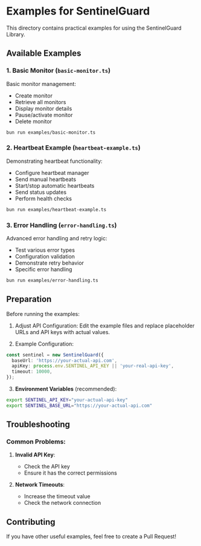 # Examples for SentinelGuard

This directory contains practical examples for using the SentinelGuard Library.

## Available Examples

### 1. Basic Monitor (`basic-monitor.ts`)
Basic monitor management:
- Create monitor
- Retrieve all monitors
- Display monitor details
- Pause/activate monitor
- Delete monitor

```bash
bun run examples/basic-monitor.ts
```

### 2. Heartbeat Example (`heartbeat-example.ts`)
Demonstrating heartbeat functionality:

- Configure heartbeat manager
- Send manual heartbeats
- Start/stop automatic heartbeats
- Send status updates
- Perform health checks

```bash
bun run examples/heartbeat-example.ts
```

### 3. Error Handling (`error-handling.ts`)
Advanced error handling and retry logic:

- Test various error types
- Configuration validation
- Demonstrate retry behavior
- Specific error handling

```bash
bun run examples/error-handling.ts
```

## Preparation

Before running the examples:

1. Adjust API Configuration: Edit the example files and replace placeholder URLs and API keys with actual values.


2. Example Configuration:
```typescript
const sentinel = new SentinelGuard({
  baseUrl: 'https://your-actual-api.com',
  apiKey: process.env.SENTINEL_API_KEY || 'your-real-api-key',
  timeout: 10000,
});
```

3. **Environment Variables** (recommended):
```bash
export SENTINEL_API_KEY="your-actual-api-key"
export SENTINEL_BASE_URL="https://your-actual-api.com"
```

## Troubleshooting

### Common Problems:

1. **Invalid API Key**:
    - Check the API key
    - Ensure it has the correct permissions

2. **Network Timeouts**:
    - Increase the timeout value
    - Check the network connection

## Contributing

If you have other useful examples, feel free to create a Pull Request!